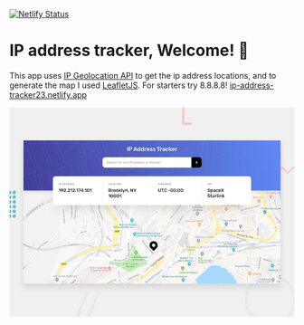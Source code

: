[![Netlify Status](https://api.netlify.com/api/v1/badges/b0759db5-80fc-4c7a-a986-8d5ef11c99e5/deploy-status)](https://app.netlify.com/sites/ip-address-tracker23/deploys)
# IP address tracker, Welcome! 👋
This app uses [IP Geolocation API](https://geo.ipify.org/) to get the ip address locations, and to generate the map I used [LeafletJS](https://leafletjs.com/).
For starters try 8.8.8.8! [ip-address-tracker23.netlify.app](https://ip-address-tracker23.netlify.app/)

![Design preview for the IP address tracker coding challenge](./design/desktop-preview.jpg)


